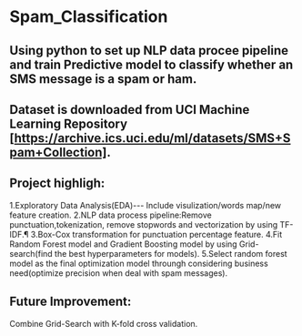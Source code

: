 # Spam_Classification

## Using python to set up NLP data procee pipeline and train Predictive model to classify whether an SMS message is a spam or ham.

## Dataset is downloaded from UCI Machine Learning Repository [https://archive.ics.uci.edu/ml/datasets/SMS+Spam+Collection].

## Project highligh:
1.Exploratory Data Analysis(EDA)--- Include visulization/words map/new feature creation.
2.NLP data process pipeline:Remove punctuation,tokenization, remove stopwords and vectorization by using TF-IDF.¶
3.Box-Cox transformation for punctuation percentage feature.
4.Fit Random Forest model and Gradient Boosting model by using Grid-search(find the best hyperparameters for models).
5.Select random forest model as the final optimization model throungh considering business need(optimize precision when deal with spam messages).

## Future Improvement:
Combine Grid-Search with K-fold cross validation. 



